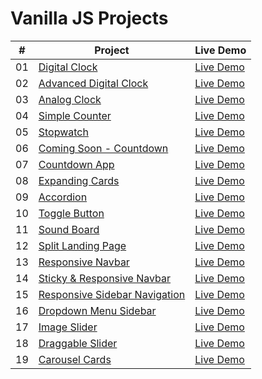 # Vanilla JS Projects

|  #  | Project                                                                                                                     | Live Demo                                                                         |
| :-: | --------------------------------------------------------------------------------------------------------------------------- | --------------------------------------------------------------------------------- |
| 01  | [Digital Clock](https://github.com/anandkumardev/vanilla-js/tree/main/digital-clock)                             | [Live Demo](https://anandkumardev.github.io/vanilla-js-project/digital-clock/index.html)
| 02  | [Advanced Digital Clock](https://github.com/anandkumardev/vanilla-js/tree/main/advanced-digital-clock)                             | [Live Demo](https://anandkumardev.github.io/vanilla-js/advanced-digital-clock/index.html)
| 03 | [Analog Clock](https://github.com/anandkumardev/vanilla-js/tree/main/analog-clock)                             | [Live Demo](https://anandkumardev.github.io/vanilla-js-project/analog-clock/index.html)
| 04 | [Simple Counter](https://github.com/anandkumardev/vanilla-js/tree/main/simple-counter)                             | [Live Demo](https://anandkumardev.github.io/vanilla-js-project/simple-counter/index.html)
| 05 | [Stopwatch](https://github.com/anandkumardev/vanilla-js/tree/main/stopwatch)                             | [Live Demo](https://anandkumardev.github.io/vanilla-js-project/stopwatch/index.html)
| 06 | [Coming Soon - Countdown](https://github.com/anandkumardev/vanilla-js/tree/main/coming-soon-countdown)                             | [Live Demo](https://anandkumardev.github.io/vanilla-js-project/coming-soon-countdown/index.html)
| 07 | [Countdown App](https://github.com/anandkumardev/vanilla-js/tree/main/countdown-app)                             | [Live Demo](https://anandkumardev.github.io/vanilla-js-project/countdown-app/index.html)
| 08 | [Expanding Cards](https://github.com/anandkumardev/vanilla-js/tree/main/expanding-cards)                             | [Live Demo](https://anandkumardev.github.io/vanilla-js-project/expanding-cards/index.html)
| 09 | [Accordion](https://github.com/anandkumardev/vanilla-js/tree/main/accordion)                             | [Live Demo](https://anandkumardev.github.io/vanilla-js-project/accordion/index.html)
| 10 | [Toggle Button](https://github.com/anandkumardev/vanilla-js/tree/main/toggle-button)                             | [Live Demo](https://anandkumardev.github.io/vanilla-js-project/toggle-button/index.html)
| 11 | [Sound Board](https://github.com/anandkumardev/vanilla-js/tree/main/sound-board)                             | [Live Demo](https://anandkumardev.github.io/vanilla-js-project/sound-board/index.html)
| 12 | [Split Landing Page](https://github.com/anandkumardev/vanilla-js/tree/main/split-landing-page)                             | [Live Demo](https://anandkumardev.github.io/vanilla-js-porject/split-landing-page/index.html)
| 13 | [Responsive Navbar](https://github.com/anandkumardev/vanilla-js/tree/main/responsive-navbar)                             | [Live Demo](https://anandkumardev.github.io/vanilla-js-project/responsive-navbar/index.html)
| 14 | [Sticky & Responsive Navbar](https://github.com/anandkumardev/vanilla-js/tree/main/sticky-n-responsive-navbar)                             | [Live Demo](https://anandkumardev.github.io/vanilla-js-project/sticky-n-responsive-navbar/index.html)
| 15 | [Responsive Sidebar Navigation](https://github.com/anandkumardev/vanilla-js/tree/main/responsive-sidebar-navigation)                             | [Live Demo](https://anandkumardev.github.io/vanilla-js-project/responsive-sidebar-navigation/index.html)
| 16 | [Dropdown Menu Sidebar](https://github.com/anandkumardev/vanilla-js/tree/main/dropdown-menu-sidebar)                             | [Live Demo](https://anandkumardev.github.io/vanilla-js-project/dropdown-menu-sidebar/index.html)
| 17 | [Image Slider](https://github.com/anandkumardev/vanilla-js/tree/main/image-slider)                             | [Live Demo](https://anandkumardev.github.io/vanilla-js-project/image-slider/index.html)
| 18 | [Draggable Slider](https://github.com/anandkumardev/vanilla-js/tree/main/draggable-slider)                             | [Live Demo](https://anandkumardev.github.io/vanilla-js-project/draggable-slider/index.html)
| 19 | [Carousel Cards](https://github.com/anandkumardev/vanilla-js/tree/main/carousel-cards)                             | [Live Demo](https://anandkumardev.github.io/vanilla-js-project/carousel-cards/index.html)
